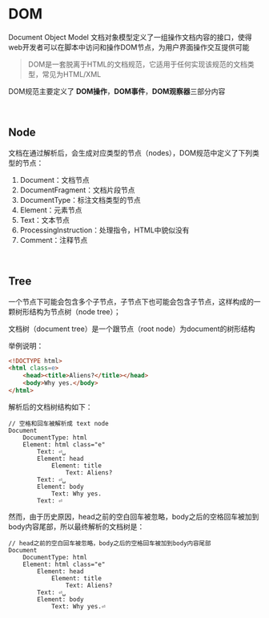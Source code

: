 # DOM
Document Object Model 文档对象模型定义了一组操作文档内容的接口，使得web开发者可以在脚本中访问和操作DOM节点，为用户界面操作交互提供可能

> DOM是一套脱离于HTML的文档规范，它适用于任何实现该规范的文档类型，常见为HTML/XML

DOM规范主要定义了 **DOM操作**，**DOM事件**，**DOM观察器**三部分内容

<br/>


## Node
文档在通过解析后，会生成对应类型的节点（nodes），DOM规范中定义了下列类型的节点：
1. Document：文档节点
2. DocumentFragment：文档片段节点
3. DocumentType：标注文档类型的节点
4. Element：元素节点
5. Text：文本节点
6. ProcessingInstruction：处理指令，HTML中貌似没有
7. Comment：注释节点

<br/>

## Tree
一个节点下可能会包含多个子节点，子节点下也可能会包含子节点，这样构成的一颗树形结构为节点树（node tree）；

文档树（document tree）是一个跟节点（root node）为document的树形结构

举例说明：
```html
<!DOCTYPE html>
<html class=e>
    <head><title>Aliens?</title></head>
    <body>Why yes.</body>
</html>
```
解析后的文档树结构如下：
```
// 空格和回车被解析成 text node
Document
    DocumentType: html
    Element: html class="e"
        Text: ⏎␣
        Element: head
            Element: title
                Text: Aliens?
        Text: ⏎␣
        Element: body
            Text: Why yes.
        Text: ⏎
```

然而，由于历史原因，head之前的空白回车被忽略，body之后的空格回车被加到body内容尾部，所以最终解析的文档树是：
```
// head之前的空白回车被忽略，body之后的空格回车被加到body内容尾部
Document
    DocumentType: html
    Element: html class="e"
        Element: head
            Element: title
                Text: Aliens?
        Text: ⏎␣
        Element: body
            Text: Why yes.⏎
```
